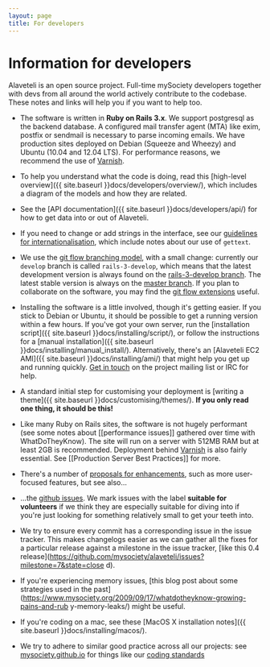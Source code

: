 ```yaml
---
layout: page
title: For developers
---
```


# Information for developers

<p class="lead">
    Alaveteli is an open source project. Full-time mySociety developers together with devs from all around the world actively contribute to the codebase. These notes and links will help you if you want to help too.
</p>

* The software is written in **Ruby on Rails 3.x**. We support postgresql as
  the backend database. A configured mail transfer agent (MTA) like exim,
  postfix or sendmail is necessary to parse incoming emails. We have production
  sites deployed on Debian (Squeeze and Wheezy) and Ubuntu (10.04 and 12.04 LTS). For performance
  reasons, we recommend the use of [Varnish](https://www.varnish-cache.org).

* To help you understand what the code is doing, read this [high-level
  overview]({{ site.baseurl }}docs/developers/overview/), which includes a diagram of
  the models and how they are related.

* See the [API documentation]({{ site.baseurl }}docs/developers/api/) for how to get
  data into or out of Alaveteli.

* If you need to change or add strings in the interface, see our [guidelines
  for internationalisation](http://mysociety.github.io/internationalization.html
  ), which include notes about our use of `gettext`.

* We use the [git flow branching
  model](http://nvie.com/posts/a-successful-git-branching-model/), with a small
  change: currently our `develop` branch is called `rails-3-develop`, which
  means that the latest development version is always found on the
  [rails-3-develop
  branch](https://github.com/mysociety/alaveteli/tree/rails-3-develop). The
  latest stable version is always on the [master
  branch](https://github.com/mysociety/alaveteli). If you plan to collaborate
  on the software, you may find the [git flow
  extensions](https://github.com/nvie/gitflow) useful.

* Installing the software is a little involved, though it's getting easier. If
  you stick to Debian or Ubuntu, it should be possible to get a running version
  within a few hours. If you've got your own server, run the
  [installation script]({{ site.baseurl }}docs/installing/script/), or follow the
  instructions for a
  [manual installation]({{ site.baseurl }}docs/installing/manual_install/).
  Alternatively, there's an [Alaveteli EC2 AMI]({{ site.baseurl }}docs/installing/ami/)
  that might help you get up and running quickly.
  [Get in touch](http://www.alaveteli.org/contact/) on the project mailing list or IRC
  for help.

* A standard initial step for customising your deployment is [writing a
  theme]({{ site.baseurl }}docs/customising/themes/). **If you only read one thing,
  it should be this!**

* Like many Ruby on Rails sites, the software is not hugely performant (see
  some notes about [[performance issues]] gathered over time with
  WhatDoTheyKnow). The site will run on a server with 512MB RAM but at least
  2GB is recommended. Deployment behind [Varnish](https://www.varnish-cache.org) is also fairly essential. See
  [[Production Server Best Practices]] for more.

* There's a number of [proposals for enhancements](https://github.com/mysociety/alaveteli/wiki/Proposals-for-enhancements),
  such as more user-focused features, but see also...

* ...the [github issues](https://github.com/mysociety/alaveteli/issues). We
  mark issues with the label **suitable for volunteers** if we think they are
  especially suitable for diving into if you're just looking for something
  relatively small to get your teeth into.

* We try to ensure every commit has a corresponding issue in the issue tracker.
  This makes changelogs easier as we can gather all the fixes for a particular
  release against a milestone in the issue tracker, [like this 0.4
  release](https://github.com/mysociety/alaveteli/issues?milestone=7&state=close
  d).

* If you're experiencing memory issues, [this blog post about some strategies
  used in the
  past](https://www.mysociety.org/2009/09/17/whatdotheyknow-growing-pains-and-rub
  y-memory-leaks/) might be useful.

* If you're coding on a mac, see these [MacOS X installation notes]({{ site.baseurl }}docs/installing/macos/). <!-- [[OS X Quickstart]] -->

* We try to adhere to similar good practice across all our projects: see
  [mysociety.github.io](http://mysociety.github.io/) for things like our
  [coding standards](http://mysociety.github.io/coding-standards.html)
